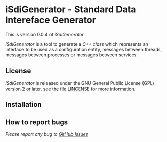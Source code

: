 **iSdiGenerator - Standard Data Intereface Generator**
==================================================

This is version 0.0.4 of *iSdiGenerator*

*iSdiGenerator* is a tool to generate a *C++ class* which represents an interface
to be used as a configuration entity, messages between threads, messages between
processes or messages between services.

License
-------

*iSdiGenerator* is released under the GNU General Public License (GPL) version 2 or
later, see the file [LINCENSE](LINCENSE) for more information.

Installation
------------


How to report bugs
------------------

*Please report any bug to [GitHub Issues](https://github.com/aramius-rotterdam/iSdiGenerator/issues)*